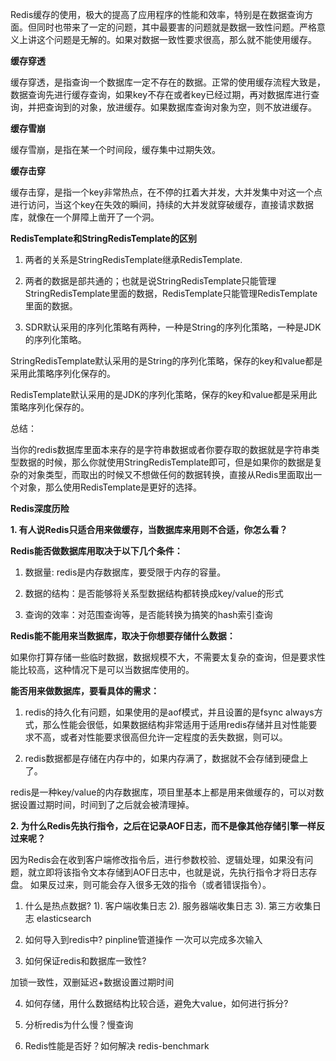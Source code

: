 Redis缓存的使用，极大的提高了应用程序的性能和效率，特别是在数据查询方面。但同时也带来了一定的问题，其中最要害的问题就是数据一致性问题。严格意义上讲这个问题是无解的。如果对数据一致性要求很高，那么就不能使用缓存。

**缓存穿透**

缓存穿透，是指查询一个数据库一定不存在的数据。正常的使用缓存流程大致是，数据查询先进行缓存查询，如果key不存在或者key已经过期，再对数据库进行查询，并把查询到的对象，放进缓存。如果数据库查询对象为空，则不放进缓存。

**缓存雪崩**

缓存雪崩，是指在某一个时间段，缓存集中过期失效。

**缓存击穿**

缓存击穿，是指一个key非常热点，在不停的扛着大并发，大并发集中对这一个点进行访问，当这个key在失效的瞬间，持续的大并发就穿破缓存，直接请求数据库，就像在一个屏障上凿开了一个洞。

**RedisTemplate和StringRedisTemplate的区别**

1. 两者的关系是StringRedisTemplate继承RedisTemplate.

2. 两者的数据是部共通的；也就是说StringRedisTemplate只能管理StringRedisTemplate里面的数据，RedisTemplate只能管理RedisTemplate里面的数据。

3. SDR默认采用的序列化策略有两种，一种是String的序列化策略，一种是JDK的序列化策略。

StringRedisTemplate默认采用的是String的序列化策略，保存的key和value都是采用此策略序列化保存的。

RedisTemplate默认采用的是JDK的序列化策略，保存的key和value都是采用此策略序列化保存的。

总结：

当你的redis数据库里面本来存的是字符串数据或者你要存取的数据就是字符串类型数据的时候，那么你就使用StringRedisTemplate即可，但是如果你的数据是复杂的对象类型，而取出的时候又不想做任何的数据转换，直接从Redis里面取出一个对象，那么使用RedisTemplate是更好的选择。

**Redis深度历险**

**1. 有人说Redis只适合用来做缓存，当数据库来用则不合适，你怎么看？**

**Redis能否做数据库用取决于以下几个条件：**

1. 数据量: redis是内存数据库，要受限于内存的容量。

2. 数据的结构：是否能够将关系型数据结构都转换成key/value的形式

3. 查询的效率：对范围查询等，是否能转换为搞笑的hash索引查询

**Redis能不能用来当数据库，取决于你想要存储什么数据：**

如果你打算存储一些临时数据，数据规模不大，不需要太复杂的查询，但是要求性能比较高，这种情况下是可以当数据库使用的。

**能否用来做数据库，要看具体的需求：**

1. redis的持久化有问题，如果使用的是aof模式，并且设置的是fsync always方式，那么性能会很低，如果数据结构非常适用于适用redis存储并且对性能要求不高，或者对性能要求很高但允许一定程度的丢失数据，则可以。

2. redis数据都是存储在内存中的，如果内存满了，数据就不会存储到硬盘上了。

redis是一种key/value的内存数据库，项目里基本上都是用来做缓存的，可以对数据设置过期时间，时间到了之后就会被清理掉。

**2. 为什么Redis先执行指令，之后在记录AOF日志，而不是像其他存储引擎一样反过来呢？**

因为Redis会在收到客户端修改指令后，进行参数校验、逻辑处理，如果没有问题，就立即将该指令文本存储到AOF日志中，也就是说，先执行指令才将日志存盘。
如果反过来，则可能会存入很多无效的指令（或者错误指令）。


1. 什么是热点数据?
1). 客户端收集日志
2). 服务器端收集日志
3). 第三方收集日志 elasticsearch

2. 如何导入到redis中?
pinpline管道操作 一次可以完成多次输入 

3. 如何保证redis和数据库一致性?

加锁一致性，双删延迟+数据设置过期时间

4. 如何存储，用什么数据结构比较合适，避免大value，如何进行拆分?

5. 分析redis为什么慢？慢查询

6. Redis性能是否好？如何解决
redis-benchmark




























